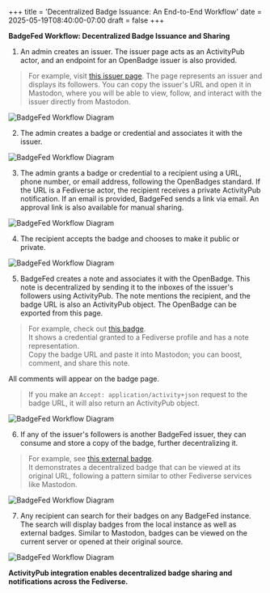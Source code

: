 +++
title = 'Decentralized Badge Issuance: An End-to-End Workflow'
date = 2025-05-19T08:40:00-07:00
draft = false
+++

**BadgeFed Workflow: Decentralized Badge Issuance and Sharing**

1. An admin creates an issuer. The issuer page acts as an ActivityPub actor, and an endpoint for an OpenBadge issuer is also provided.

> For example, visit [this issuer page](https://badges.vocalcat.com/view/actor/badges.vocalcat.com/fediverse). The page represents an issuer and displays its followers. You can copy the issuer's URL and open it in Mastodon, where you will be able to view, follow, and interact with the issuer directly from Mastodon.

![BadgeFed Workflow Diagram](/images/s02.png)

2. The admin creates a badge or credential and associates it with the issuer.


![BadgeFed Workflow Diagram](/images/s04.png)


3. The admin grants a badge or credential to a recipient using a URL, phone number, or email address, following the OpenBadges standard. If the URL is a Fediverse actor, the recipient receives a private ActivityPub notification. If an email is provided, BadgeFed sends a link via email. An approval link is also available for manual sharing.

![BadgeFed Workflow Diagram](/images/s01.png)

4. The recipient accepts the badge and chooses to make it public or private.


![BadgeFed Workflow Diagram](/images/s03.png)


5. BadgeFed creates a note and associates it with the OpenBadge. This note is decentralized by sending it to the inboxes of the issuer's followers using ActivityPub. The note mentions the recipient, and the badge URL is also an ActivityPub object. The OpenBadge can be exported from this page.

> For example, check out [this badge](https://badges.vocalcat.com/view/grant/badgesvocalcatcom_4_8_b26c1fc562a7596ef4c3517ec01fbcd6).  
It shows a credential granted to a Fediverse profile and has a note representation.  
Copy the badge URL and paste it into Mastodon; you can boost, comment, and share this note.  

All comments will appear on the badge page.

> If you make an `Accept: application/activity+json` request to the badge URL, it will also return an ActivityPub object.


![BadgeFed Workflow Diagram](/images/s05.png)


6. If any of the issuer's followers is another BadgeFed issuer, they can consume and store a copy of the badge, further decentralizing it.

> For example, see [this external badge](https://badges.vocalcat.com/view/grant/verifiedbymahodev_1_1_89fb419013f52130e83e223663906b6b).  
It demonstrates a decentralized badge that can be viewed at its original URL, following a pattern similar to other Fediverse services like Mastodon.


![BadgeFed Workflow Diagram](/images/s06.png)


7. Any recipient can search for their badges on any BadgeFed instance. The search will display badges from the local instance as well as external badges. Similar to Mastodon, badges can be viewed on the current server or opened at their original source.


![BadgeFed Workflow Diagram](/images/s07.png)


**ActivityPub integration enables decentralized badge sharing and notifications across the Fediverse.**

